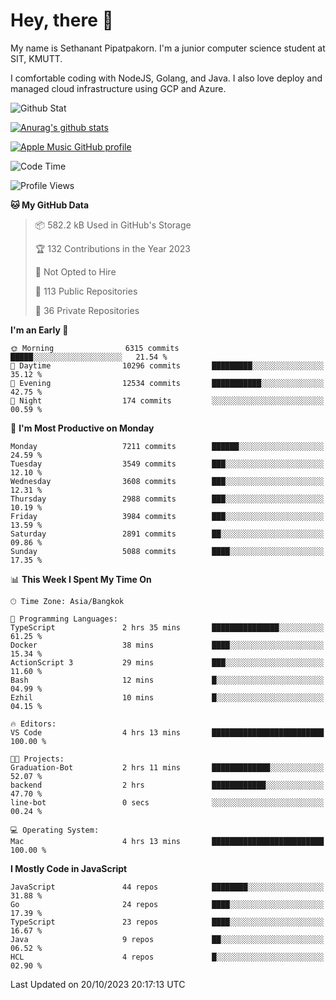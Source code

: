 # Hey, there 🙌
My name is Sethanant Pipatpakorn. I'm a junior computer science student at SIT, KMUTT.

I comfortable coding with NodeJS, Golang, and Java. I also love deploy and managed cloud infrastructure using GCP and Azure.

![Github Stat](https://github-profile-summary-cards.vercel.app/api/cards/profile-details?username=thetkpark&theme=dracula)

[![Anurag's github stats](https://github-readme-stats.vercel.app/api?username=thetkpark&count_private=true&show_icons=true&theme=tokyonight)](https://github.com/anuraghazra/github-readme-stats)

[![Apple Music GitHub profile](https://apple-music-github-profile.rayriffy.com/theme/light.svg?uid=000347.6120fcbefcb74cd59d65c108cc315787.1333)](https://github.com/rayriffy/apple-music-github-profile)

<!--START_SECTION:waka-->
![Code Time](http://img.shields.io/badge/Code%20Time-1%2C024%20hrs%2041%20mins-blue)

![Profile Views](http://img.shields.io/badge/Profile%20Views-0-blue)

**🐱 My GitHub Data** 

> 📦 582.2 kB Used in GitHub's Storage 
 > 
> 🏆 132 Contributions in the Year 2023
 > 
> 🚫 Not Opted to Hire
 > 
> 📜 113 Public Repositories 
 > 
> 🔑 36 Private Repositories 
 > 
**I'm an Early 🐤** 

```text
🌞 Morning                6315 commits        █████░░░░░░░░░░░░░░░░░░░░   21.54 % 
🌆 Daytime                10296 commits       █████████░░░░░░░░░░░░░░░░   35.12 % 
🌃 Evening                12534 commits       ███████████░░░░░░░░░░░░░░   42.75 % 
🌙 Night                  174 commits         ░░░░░░░░░░░░░░░░░░░░░░░░░   00.59 % 
```
📅 **I'm Most Productive on Monday** 

```text
Monday                   7211 commits        ██████░░░░░░░░░░░░░░░░░░░   24.59 % 
Tuesday                  3549 commits        ███░░░░░░░░░░░░░░░░░░░░░░   12.10 % 
Wednesday                3608 commits        ███░░░░░░░░░░░░░░░░░░░░░░   12.31 % 
Thursday                 2988 commits        ███░░░░░░░░░░░░░░░░░░░░░░   10.19 % 
Friday                   3984 commits        ███░░░░░░░░░░░░░░░░░░░░░░   13.59 % 
Saturday                 2891 commits        ██░░░░░░░░░░░░░░░░░░░░░░░   09.86 % 
Sunday                   5088 commits        ████░░░░░░░░░░░░░░░░░░░░░   17.35 % 
```


📊 **This Week I Spent My Time On** 

```text
🕑︎ Time Zone: Asia/Bangkok

💬 Programming Languages: 
TypeScript               2 hrs 35 mins       ███████████████░░░░░░░░░░   61.25 % 
Docker                   38 mins             ████░░░░░░░░░░░░░░░░░░░░░   15.34 % 
ActionScript 3           29 mins             ███░░░░░░░░░░░░░░░░░░░░░░   11.60 % 
Bash                     12 mins             █░░░░░░░░░░░░░░░░░░░░░░░░   04.99 % 
Ezhil                    10 mins             █░░░░░░░░░░░░░░░░░░░░░░░░   04.15 % 

🔥 Editors: 
VS Code                  4 hrs 13 mins       █████████████████████████   100.00 % 

🐱‍💻 Projects: 
Graduation-Bot           2 hrs 11 mins       █████████████░░░░░░░░░░░░   52.07 % 
backend                  2 hrs               ████████████░░░░░░░░░░░░░   47.70 % 
line-bot                 0 secs              ░░░░░░░░░░░░░░░░░░░░░░░░░   00.24 % 

💻 Operating System: 
Mac                      4 hrs 13 mins       █████████████████████████   100.00 % 
```

**I Mostly Code in JavaScript** 

```text
JavaScript               44 repos            ████████░░░░░░░░░░░░░░░░░   31.88 % 
Go                       24 repos            ████░░░░░░░░░░░░░░░░░░░░░   17.39 % 
TypeScript               23 repos            ████░░░░░░░░░░░░░░░░░░░░░   16.67 % 
Java                     9 repos             ██░░░░░░░░░░░░░░░░░░░░░░░   06.52 % 
HCL                      4 repos             █░░░░░░░░░░░░░░░░░░░░░░░░   02.90 % 
```




 Last Updated on 20/10/2023 20:17:13 UTC
<!--END_SECTION:waka-->
